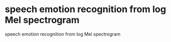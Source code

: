 # speech emotion recognition from log Mel spectrogram
speech emotion recognition from log Mel spectrogram
